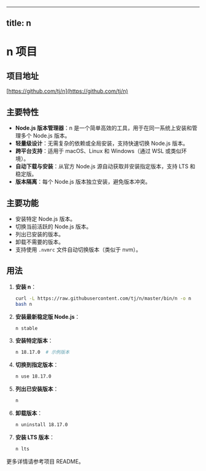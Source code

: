 
---
title: n
---

# n 项目

## 项目地址
[https://github.com/tj/n](https://github.com/tj/n)

## 主要特性
- **Node.js 版本管理器**：n 是一个简单高效的工具，用于在同一系统上安装和管理多个 Node.js 版本。
- **轻量级设计**：无需复杂的依赖或全局安装，支持快速切换 Node.js 版本。
- **跨平台支持**：适用于 macOS、Linux 和 Windows（通过 WSL 或类似环境）。
- **自动下载与安装**：从官方 Node.js 源自动获取并安装指定版本，支持 LTS 和稳定版。
- **版本隔离**：每个 Node.js 版本独立安装，避免版本冲突。

## 主要功能
- 安装特定 Node.js 版本。
- 切换当前活跃的 Node.js 版本。
- 列出已安装的版本。
- 卸载不需要的版本。
- 支持使用 `.nvmrc` 文件自动切换版本（类似于 nvm）。

## 用法
1. **安装 n**：
   ```bash
   curl -L https://raw.githubusercontent.com/tj/n/master/bin/n -o n
   bash n
   ```

2. **安装最新稳定版 Node.js**：
   ```bash
   n stable
   ```

3. **安装特定版本**：
   ```bash
   n 18.17.0  # 示例版本
   ```

4. **切换到指定版本**：
   ```bash
   n use 18.17.0
   ```

5. **列出已安装版本**：
   ```bash
   n
   ```

6. **卸载版本**：
   ```bash
   n uninstall 18.17.0
   ```

7. **安装 LTS 版本**：
   ```bash
   n lts
   ```

更多详情请参考项目 README。